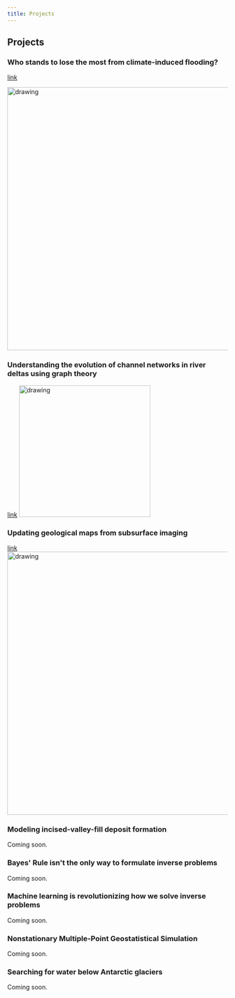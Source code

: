 ```yaml
---
title: Projects
---
```


## Projects


### Who stands to lose the most from climate-induced flooding?
[link](https://ammilten.github.io/projects/flood-risk)

<img src="figures/Figure6.png" alt="drawing" width="600"/>

### Understanding the evolution of channel networks in river deltas using graph theory
[link](https://ammilten.github.io/projects/river-delta-graphs)
<img src="./figures/channelflume.gif" alt="drawing" width="300"/>


### Updating geological maps from subsurface imaging
[link](https://ammilten.github.io/projects/measure-theory-hypothesis)
<img src="./figures/popper-bayes-testing.png" alt="drawing" width="600"/>


### Modeling incised-valley-fill deposit formation
Coming soon.

### Bayes' Rule isn't the only way to formulate inverse problems
Coming soon.


### Machine learning is revolutionizing how we solve inverse problems
Coming soon.



### Nonstationary Multiple-Point Geostatistical Simulation
Coming soon.


### Searching for water below Antarctic glaciers
Coming soon.


